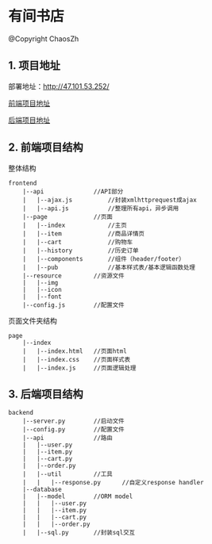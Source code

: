 # 有间书店

@Copyright ChaosZh

## 1. 项目地址

部署地址：http://47.101.53.252/

[前端项目地址](https://github.com/ChaosZh/Youjian-Bookstore-frontend)

[后端项目地址](https://github.com/ChaosZh/Youjian-Bookstore-backend)

## 2. 前端项目结构

整体结构

```
frontend
	|--api				//API部分
	|	|--ajax.js			//封装xmlhttprequest成ajax
	|	|--api.js			//整理所有api，异步调用
	|--page				//页面
	|	|--index			//主页
	|	|--item				//商品详情页
	|	|--cart				//购物车
	|	|--history			//历史订单
	|	|--components		//组件（header/footer）
	|	|--pub				//基本样式表/基本逻辑函数处理
	|--resource			//资源文件
	|	|--img
	|	|--icon
	|	|--font
	|--config.js		//配置文件
```

页面文件夹结构

```
page
	|--index
	|	|--index.html	//页面html
	|	|--index.css	//页面样式表
	|	|--index.js		//页面逻辑处理
```

## 3. 后端项目结构

```
backend
	|--server.py		//启动文件
	|--config.py		//配置文件
	|--api				//路由
	|	|--user.py
	|	|--item.py
	|	|--cart.py
	|	|--order.py
	|	|--util			//工具
	|	|	|--response.py		//自定义response handler
	|--database
	|	|--model		//ORM model
	|	|	|--user.py
	|	|	|--item.py
	|	|	|--cart.py
	|	|	|--order.py
	|	|--sql.py		//封装sql交互
```

